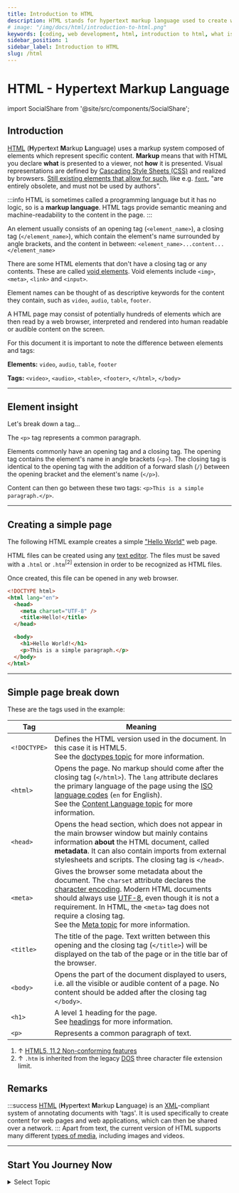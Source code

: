 ```yaml
---
title: Introduction to HTML
description: HTML stands for hypertext markup language used to create web pages using a markup language. HTML is the root language....
# image: "/img/docs/html/introduction-to-html.png"
keywords: [coding, web development, html, introduction to html, what is html]
sidebar_position: 1
sidebar_label: Introduction to HTML
slug: /html
---
```


# HTML - Hypertext Markup Language

<!-- Import files -->

import SocialShare from '@site/src/components/SocialShare';

## Introduction

[HTML](https://en.wikipedia.org/wiki/HTML) (**H**yper**t**ext **M**arkup **L**anguage) uses a markup system composed of elements which represent specific content. **Markup** means that with HTML you declare **what** is presented to a viewer, not **how** it is presented. Visual representations are defined by [Cascading Style Sheets (CSS)](https://en.wikipedia.org/wiki/CSS) and realized by browsers. [Still existing elements that allow for such](https://www.w3.org/TR/html5/obsolete.html#non-conforming-features), like e.g. [`font`](https://www.w3.org/wiki/HTML/Elements/font), "are entirely obsolete, and must not be used by authors".

:::info
HTML is sometimes called a programming language but it has no logic, so is a **markup language**. HTML tags provide semantic meaning and machine-readability to the content in the page.
:::

An element usually consists of an opening tag (`<element_name>`), a closing tag (`</element_name>`), which contain the element's name surrounded by angle brackets, and the content in between: `<element_name>...content...</element_name>`

There are some HTML elements that don't have a closing tag or any contents. These are called [void elements](https://stackoverflow.com/documentation/html/1449/void-elements). Void elements include `<img>`, `<meta>`, `<link>` and `<input>`.

Element names can be thought of as descriptive keywords for the content they contain, such as `video`, `audio`, `table`, `footer`.

A HTML page may consist of potentially hundreds of elements which are then read by a web browser, interpreted and rendered into human readable or audible content on the screen.

For this document it is important to note the difference between elements and tags:

**Elements:** `video`, `audio`, `table`, `footer`

**Tags:** `<video>`, `<audio>`, `<table>`, `<footer>`, `</html>`, `</body>`

<hr />

## Element insight

Let's break down a tag...

The `<p>` tag represents a common paragraph.

Elements commonly have an opening tag and a closing tag. The opening tag contains the element's name in angle brackets (`<p>`). The closing tag is identical to the opening tag with the addition of a forward slash (`/`) between the opening bracket and the element's name (`</p>`).

Content can then go between these two tags: `<p>This is a simple paragraph.</p>`.

<hr />

## Creating a simple page

The following HTML example creates a simple ["Hello World"](https://en.wikipedia.org/wiki/%22Hello,_World!%22_program) web page.

HTML files can be created using any [text editor](https://en.wikipedia.org/wiki/Text_editor). The files must be saved with a `.html` or `.htm`<sup>[2]</sup> extension in order to be recognized as HTML files.

Once created, this file can be opened in any web browser.

```html
<!DOCTYPE html>
<html lang="en">
  <head>
    <meta charset="UTF-8" />
    <title>Hello!</title>
  </head>

  <body>
    <h1>Hello World!</h1>
    <p>This is a simple paragraph.</p>
  </body>
</html>
```

<hr />

## Simple page break down

These are the tags used in the example:

| Tag          | Meaning                                                                                                                                                                                                                                                                                                                                                                                                                                                                                 |
| ------------ | --------------------------------------------------------------------------------------------------------------------------------------------------------------------------------------------------------------------------------------------------------------------------------------------------------------------------------------------------------------------------------------------------------------------------------------------------------------------------------------- |
| `<!DOCTYPE>` | Defines the HTML version used in the document. In this case it is HTML5.<br/>See the [doctypes topic](http://stackoverflow.com/documentation/html/806/doctypes) for more information.                                                                                                                                                                                                                                                                                                   |
| `<html>`     | Opens the page. No markup should come after the closing tag (`</html>`). The `lang` attribute declares the primary language of the page using the [ISO language codes](https://en.wikipedia.org/wiki/List_of_ISO_639-1_codes) (`en` for English).<br />See the [Content Language topic](http://stackoverflow.com/documentation/html/737/content-languages#t=201607221637059314928) for more information.                                                                                |
| `<head>`     | Opens the head section, which does not appear in the main browser window but mainly contains information **about** the HTML document, called **metadata**. It can also contain imports from external stylesheets and scripts. The closing tag is `</head>`.                                                                                                                                                                                                                             |
| `<meta>`     | Gives the browser some metadata about the document. The `charset` attribute declares the [character encoding](https://www.w3.org/International/questions/qa-html-encoding-declarations.en). Modern HTML documents should always use [UTF-8](https://en.wikipedia.org/wiki/UTF-8), even though it is not a requirement. In HTML, the `<meta>` tag does not require a closing tag.<br />See the [Meta topic](http://stackoverflow.com/documentation/html/1264/meta) for more information. |
| `<title>`    | The title of the page. Text written between this opening and the closing tag (`</title>`) will be displayed on the tab of the page or in the title bar of the browser.                                                                                                                                                                                                                                                                                                                  |
| `<body>`     | Opens the part of the document displayed to users, i.e. all the visible or audible content of a page. No content should be added after the closing tag `</body>`.                                                                                                                                                                                                                                                                                                                       |
| `<h1>`       | A level 1 heading for the page.<br />See [headings](http://stackoverflow.com/documentation/html/226/headings) for more information.                                                                                                                                                                                                                                                                                                                                                     |
| `<p>`        | Represents a common paragraph of text.                                                                                                                                                                                                                                                                                                                                                                                                                                                  |

1. ↑ [HTML5, 11.2 Non-conforming features](https://www.w3.org/TR/html5/obsolete.html#non-conforming-features)<br />
2. ↑ `.htm` is inherited from the legacy [DOS](https://en.wikipedia.org/wiki/DOS) three character file extension limit.

## Remarks

:::success
[HTML](https://en.wikipedia.org/wiki/HTML) (**H**yper**t**ext **M**arkup **L**anguage) is an [XML](http://stackoverflow.com/documentation/xml/882/introduction-to-xml#t=201608040152247808936)-compliant system of annotating documents with 'tags'. It is used specifically to create content for web pages and web applications, which can then be shared over a network.
:::
Apart from text, the current version of HTML supports many different [types of media](https://en.wikipedia.org/wiki/Media_type), including images and videos.

<hr/>

## Start You Journey Now

<details>
  <summary>Select Topic</summary>
  <div>
    <div>Select Topic from below and start learning</div>
    <br/>
    <h3>HTML Tutorials</h3>
    - <a href="/docs/html">Introduction to HTML</a> <br/>
    - <a href="/docs/html/html-editors">HTML Editors</a> <br/>
    - <a href="/docs/html/html-boilerplate">HTML Boilerplate</a> <br/>
    - <a href="/docs/html/html-tags">HTML Tags</a> <br/>
    - <a href="/docs/html/html-attributes">HTML Attributes</a> <br/>
    - <a href="/docs/html/html-formatting">HTML Formatting</a> <br/>
  </div>
</details>

<SocialShare />
